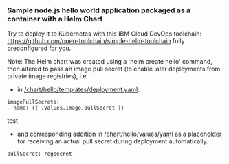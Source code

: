 ### Sample node.js hello world application packaged as a container with a Helm Chart

Try to deploy it to Kubernetes with this IBM Cloud DevOps toolchain: https://github.com/open-toolchain/simple-helm-toolchain fully preconfigured for you.


Note: The Helm chart was created using a 'helm create hello' command, then altered to pass an image pull secret (to enable later deployments from private image registries), i.e.  

- in [/chart/hello/templates/deployment.yaml](https://github.com/open-toolchain/hello-helm/blob/56ccf087e2d8fc18f7774f84f9400f02060736f2/chart/hello/templates/deployment.yaml#L18-L19):
```
imagePullSecrets:
- name: {{ .Values.image.pullSecret }}
```
test
- and corresponding addition in [/chart/hello/values/yaml](https://github.com/open-toolchain/hello-helm/blob/56ccf087e2d8fc18f7774f84f9400f02060736f2/chart/hello/values.yaml#L8) as a placeholder for receiving an actual pull secret during deployment automatically.
```
pullSecret: regsecret
```



